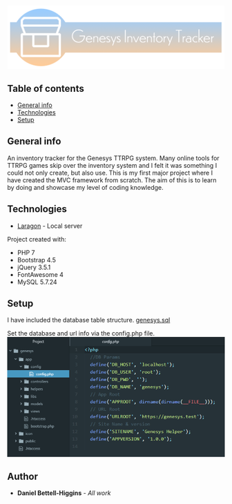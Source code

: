 ![Genesys Inventory Tracker](/public/img/project-logo.png)

## Table of contents
* [General info](#general-info)
* [Technologies](#technologies)
* [Setup](#setup)


## General info
An inventory tracker for the Genesys TTRPG system. Many online tools for TTRPG games skip over the inventory system and I felt it was something I could not only create, but also use.
This is my first major project where I have created the MVC framework from scratch. The aim of this is to learn by doing and showcase my level of coding knowledge.

## Technologies
* [Laragon](https://laragon.org/) - Local server

Project created with:
* PHP 7
* Bootstrap 4.5
* jQuery 3.5.1
* FontAwesome 4
* MySQL 5.7.24

## Setup
I have included the database table structure.
[genesys.sql](genesys.sql)

Set the database and url info via the config.php file.  
![app > config > config.php](config-file.png)

## Author
* **Daniel Bettell-Higgins** - *All work*
